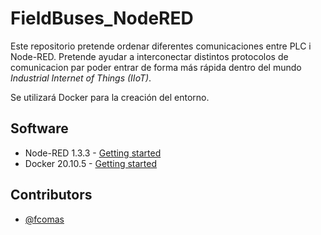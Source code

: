 # FieldBuses_NodeRED

Este repositorio pretende ordenar diferentes comunicaciones entre PLC i Node-RED. Pretende ayudar a interconectar distintos protocolos de comunicacion par poder entrar de forma más rápida dentro del mundo _Industrial Internet of Things (IIoT)_. 

Se utilizará Docker para la creación del entorno.

## Software
- Node-RED 1.3.3 - [Getting started](https://nodered.org/docs/getting-started/)
- Docker 20.10.5 - [Getting started](https://www.docker.com/get-started)

## Contributors
- [@fcomas](https://github.com/fcomas)
